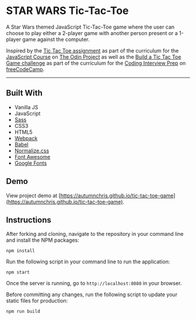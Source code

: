 # STAR WARS Tic-Tac-Toe

A Star Wars themed JavaScript Tic-Tac-Toe game where the user can choose to play either a 2-player game with another person present or a 1-player game against the computer.

Inspired by the [Tic Tac Toe assignment](https://www.theodinproject.com/lessons/node-path-javascript-tic-tac-toe) as part of the curriculum for the [JavaScript Course](https://www.theodinproject.com/paths/full-stack-javascript/courses/javascript) on [The Odin Project](https://www.theodinproject.com) as well as the [Build a Tic Tac Toe Game challenge](https://www.freecodecamp.org/learn/coding-interview-prep/take-home-projects/build-a-tic-tac-toe-game) as part of the curriculum for the [Coding Interview Prep](https://www.freecodecamp.org/learn/coding-interview-prep) on [freeCodeCamp](https://www.freecodecamp.org).

---

## Built With
* Vanilla JS
* JavaScript
* [Sass](http://sass-lang.com)
* CSS3
* HTML5
* [Webpack](https://webpack.js.org)
* [Babel](https://babeljs.io)
* [Normalize.css](https://necolas.github.io/normalize.css)
* [Font Awesome](https://fontawesome.com)
* [Google Fonts](https://fonts.google.com)

## Demo

View project demo at [https://autumnchris.github.io/tic-tac-toe-game](https://autumnchris.github.io/tic-tac-toe-game).

## Instructions

After forking and cloning, navigate to the repository in your command line and install the NPM packages:
```
npm install
```

Run the following script in your command line to run the application:
```
npm start
```

Once the server is running, go to `http://localhost:8080` in your browser.

Before committing any changes, run the following script to update your static files for production:
```
npm run build
```